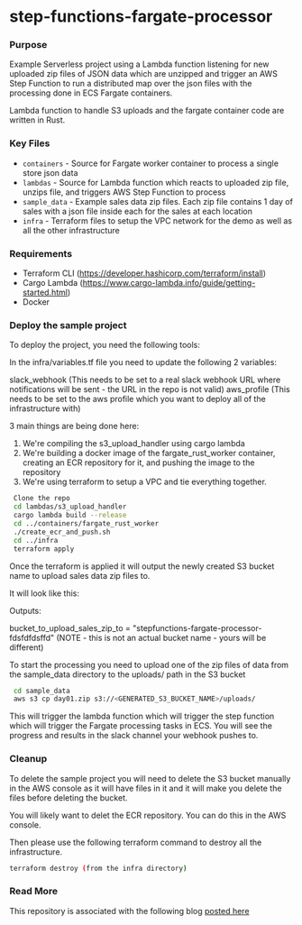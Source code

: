 # step-functions-fargate-processor

### Purpose
Example Serverless project using a Lambda function listening for new uploaded zip files of JSON data which are unzipped and trigger an AWS Step Function to run a distributed map over the json files with the processing done in ECS Fargate containers.

Lambda function to handle S3 uploads and the fargate container code are written in Rust.

### Key Files

- `containers` - Source for Fargate worker container to process a single store json data
- `lambdas` - Source for Lambda function which reacts to uploaded zip file, unzips file, and triggers AWS Step Function to process
- `sample_data` - Example sales data zip files. Each zip file contains 1 day of sales with a json file inside each for the sales at each location
- `infra` - Terraform files to setup the VPC network for the demo as well as all the other infrastructure

### Requirements

-   Terraform CLI (https://developer.hashicorp.com/terraform/install)
-   Cargo Lambda (https://www.cargo-lambda.info/guide/getting-started.html)
-   Docker

### Deploy the sample project

To deploy the project, you need the following tools:

In the infra/variables.tf file you need to update the following 2 variables:

slack_webhook (This needs to be set to a real slack webhook URL where notifications will be sent - the URL in the repo is not valid)
aws_profile (This needs to be set to the aws profile which you want to deploy all of the infrastructure with)

3 main things are being done here:

1. We're compiling the s3_upload_handler using cargo lambda
2. We're building a docker image of the fargate_rust_worker container, creating an ECR repository for it, and pushing the image to the repository
3. We're using terraform to setup a VPC and tie everything together.

```bash
 Clone the repo
 cd lambdas/s3_upload_handler
 cargo lambda build --release
 cd ../containers/fargate_rust_worker
 ./create_ecr_and_push.sh
 cd ../infra
 terraform apply
```

Once the terraform is applied it will output the newly created S3 bucket name to upload sales data zip files to.

It will look like this:

Outputs:

bucket_to_upload_sales_zip_to = "stepfunctions-fargate-processor-fdsfdfdsffd"  (NOTE - this is not an actual bucket name - yours will be different)

To start the processing you need to upload one of the zip files of data from the sample_data directory to the uploads/ path in the S3 bucket
```bash
 cd sample_data
 aws s3 cp day01.zip s3://<GENERATED_S3_BUCKET_NAME>/uploads/ 
```

This will trigger the lambda function which will trigger the step function which will trigger the Fargate processing tasks in ECS. You will see the progress and results in the slack channel your webhook pushes to.


### Cleanup

To delete the sample project you will need to delete the S3 bucket manually in the AWS console as it will have files in it and it will make you delete the files before deleting the bucket.

You will likely want to delet the ECR repository. You can do this in the AWS console.

Then please use the following terraform command to destroy all the infrastructure.

```bash
terraform destroy (from the infra directory)
```

### Read More

This repository is associated with the following blog [posted here](https://darryl-ruggles.cloud/serverless-data-processor-using-aws-lambda-step-functions-and-fargate-on-ecs-with-rust)
